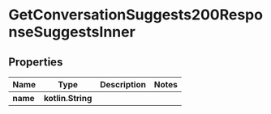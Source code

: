 
# GetConversationSuggests200ResponseSuggestsInner

## Properties
| Name | Type | Description | Notes |
| ------------ | ------------- | ------------- | ------------- |
| **name** | **kotlin.String** |  |  |



